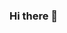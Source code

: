 ### Hi there 👋

<!--
**Varshitha-11/Varshitha-11** is a ✨ _special_ ✨ repository because its `README.md` (this file) appears on your GitHub profile.

Here are some ideas to get you started:

- My name is Varshitha 
- 🌱 I’m currently learning masters in computer science

